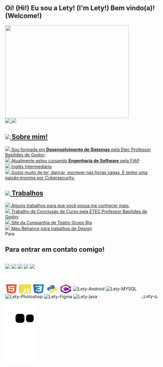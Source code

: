 ## Oi! (Hi!) Eu sou a Lety! (I'm Lety!) Bem vindo(a)! (Welcome!)
<img align="center" src="https://media.licdn.com/dms/image/C4D22AQE3GqjIb7qKlA/feedshare-shrink_800/0/1677525430425?e=2147483647&v=beta&t=qPlmGdPDc6boYc30TVrP5lZDj1OWlVSTjckqIFe5eSc" width="400" height="300">
<div>
  <a href="https://github.com/letyresina">
  <img height="180cm" src="https://github-readme-stats.vercel.app/api?username=letyresina&show_icons=true&theme=dracula&include_all_commits=true&count_private=true"/>
  <img height="180cm" src="https://github-readme-stats.vercel.app/api/top-langs/?username=letyresina&layout=compact&langs_count=16&theme=dracula"/>
</div>
  
 ## <img src="https://terraria.wiki.gg/images/f/fb/Emote_Emote_Confused.gif">  Sobre mim!
  
  <img src="https://terraria.wiki.gg/images/b/b0/Emote_Weather_Sunny.gif">  Sou formada em <b>Desenvolvimento de Sistemas</b> pela Etec Professor Basilides de Godoy; <br>
  <img src="https://terraria.wiki.gg/images/b/b0/Emote_Weather_Sunny.gif">  Atualmente estou cursando <b>Engenharia de Software</b> pela FIAP <br>
  <img src="https://terraria.wiki.gg/images/b/b0/Emote_Weather_Sunny.gif">  Inglês Intermediário <br>
  <img src="https://terraria.wiki.gg/images/9/92/Emote_Party_Balloons.gif"> Gosto muito de ler, dançar, escrever nas horas vagas. E tenho uma paixão enorme por Cybersecurity. <br>
  
## <img src="https://terraria.wiki.gg/images/8/8c/Emote_Lucy_The_Axe.gif"> Trabalhos
 <div>
    <img src="https://terraria.wiki.gg/images/f/f3/Emote_Emotion_Alert.gif">  Alguns trabalhos para que você possa me conhecer mais: <br>
    <img src="https://terraria.wiki.gg/images/4/40/Emote_Emotion_Love.gif"><a href="https://github.com/Golden-CompanyS"> Trabalho de Conclusão de Curso pela ETEC Professor Basilides de Godoy </a> <br>
    <img src="https://terraria.wiki.gg/images/4/40/Emote_Emotion_Love.gif"><a href="https://gruporia.com.br/"> Site da Companhia de Teatro Grupo Ria </a> <br>
    <img src="https://terraria.wiki.gg/images/4/40/Emote_Emotion_Love.gif"><a href="https://www.behance.net/leticiaresina"> Meu Behance para trabalhos de Design </a> <br>
   Para 
  </div>
  
  ## Para entrar em contato comigo!
  
  <div><br>
  <a href="https://www.youtube.com/channel/UCAr8VQpSYyJD74XOrd1yV5Q" target="_blank"><img src="https://img.shields.io/badge/YouTube-FF0000?style=for-the-badge&logo=youtube&logoColor=white" target="_blank"></a>
  <a href="https://www.instagram.com/letyresinaa/" target="_blank"><img src="https://img.shields.io/badge/-Instagram-%23E4405F?style=for-the-badge&logo=instagram&logoColor=white" target="_blank"></a>
 	<a href="https://www.twitch.tv/letyresina" target="_blank"><img src="https://img.shields.io/badge/Twitch-9146FF?style=for-the-badge&logo=twitch&logoColor=white" target="_blank"></a>
  <a href = "mailto:leticiaresina@gmail.com"><img src="https://img.shields.io/badge/-Gmail-%23333?style=for-the-badge&logo=gmail&logoColor=white" target="_blank"></a>
  <a href="https://www.linkedin.com/in/letyresinaa/" target="_blank"><img src="https://img.shields.io/badge/-LinkedIn-%230077B5?style=for-the-badge&logo=linkedin&logoColor=white" target="_blank"></a> 
  
  ##
  <div style="display: inline_block"> <br>
  <img align="center" alt="Lety-HTML" height="30" width="40" src="https://raw.githubusercontent.com/devicons/devicon/master/icons/html5/html5-original.svg">
  <img align="center" alt="Lety-Js" height="30" width="40" src="https://raw.githubusercontent.com/devicons/devicon/master/icons/javascript/javascript-plain.svg">
  <img align="center" alt="Lety-CSS" height="30" width="40" src="https://raw.githubusercontent.com/devicons/devicon/master/icons/css3/css3-original.svg">
  <img align="center" alt="Lety-Python" height="30" width="40" src="https://raw.githubusercontent.com/devicons/devicon/master/icons/python/python-original.svg">
  <img align="center" alt="Lety-Csharp" height="30" width="40" src="https://raw.githubusercontent.com/devicons/devicon/master/icons/csharp/csharp-original.svg">
  <img align="center" alt="Lety-Android" height="30" width="40" src="https://cdn.jsdelivr.net/gh/devicons/devicon/icons/androidstudio/androidstudio-original.svg">
  <img align="center" alt="Lety-MYSQL" height="30" width="40" src="https://cdn.jsdelivr.net/gh/devicons/devicon/icons/mysql/mysql-original.svg"> 
  <img align="center" alt="Lety-Photoshop" height="30" width="40" src="https://cdn.jsdelivr.net/gh/devicons/devicon/icons/photoshop/photoshop-plain.svg">
  <img align="center" alt="Lety-Figma" height="30" width="40" src="https://cdn.jsdelivr.net/gh/devicons/devicon/icons/figma/figma-original.svg">
   <img align="center" alt="Lety-java" height="30" width="40" src="https://cdn.jsdelivr.net/gh/devicons/devicon/icons/java/java-original.svg">
  <img align="right" alt="Lety-pic" height="150" style="border-radius:50px;" src="https://media.giphy.com/media/v1.Y2lkPTc5MGI3NjExMWRhYzVjM2VhZjZjY2I2MGI3YjMyODE2OGJiMzhkZDU0OTk1ZWJkOCZjdD1n/b3pt5Wjdm1m2rrbPL3/giphy.gif"> 
</div>


 ![Snake animation](https://github.com/rafaballerini/rafaballerini/blob/output/github-contribution-grid-snake.svg)
 
</div>
